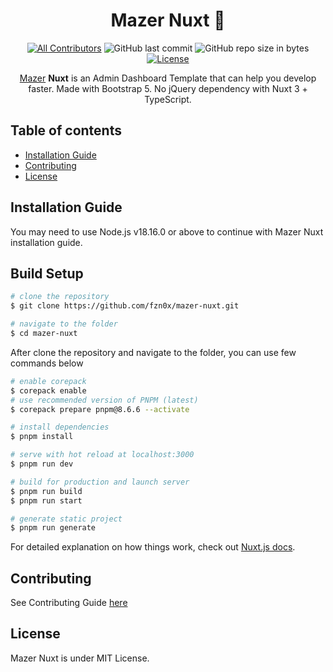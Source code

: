 <div align="center">

# Mazer Nuxt 🚀

</div>

<div align="center">

[![All Contributors](https://img.shields.io/github/contributors/fzn0x/mazer-nuxt)](https://github.com/fzn0x/mazer-nuxt/graphs/contributors)
![GitHub last commit](https://img.shields.io/github/last-commit/fzn0x/mazer-nuxt.svg)
![GitHub repo size in bytes](https://img.shields.io/github/repo-size/badges/shields.svg)
[![License](https://img.shields.io/github/license/fzn0x/mazer-nuxt.svg)](LICENSE)

</div>

<p align="center">
  <a href="https://github.com/fzn0x/mazer-nuxt">Mazer</a> <b>Nuxt</b> is an Admin Dashboard Template that can help you develop faster. Made with Bootstrap 5. No jQuery dependency with Nuxt 3 + TypeScript.
</p>

## Table of contents

- [Installation Guide](#installation-guide)
- [Contributing](#contributing)
- [License](#license)

## Installation Guide

You may need to use Node.js v18.16.0 or above to continue with Mazer Nuxt installation guide.
## Build Setup

```bash
# clone the repository
$ git clone https://github.com/fzn0x/mazer-nuxt.git

# navigate to the folder
$ cd mazer-nuxt
```

After clone the repository and navigate to the folder, you can use few commands below

```bash
# enable corepack
$ corepack enable
# use recommended version of PNPM (latest)
$ corepack prepare pnpm@8.6.6 --activate

# install dependencies
$ pnpm install

# serve with hot reload at localhost:3000
$ pnpm run dev

# build for production and launch server
$ pnpm run build
$ pnpm run start

# generate static project
$ pnpm run generate
```

For detailed explanation on how things work, check out [Nuxt.js docs](https://nuxtjs.org).

## Contributing

See Contributing Guide [here](./CONTRIBUTING.md)

## License

Mazer Nuxt is under MIT License.
